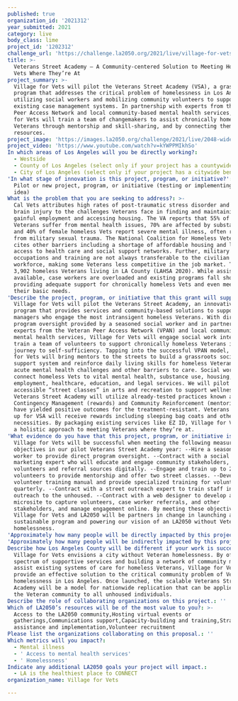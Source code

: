 ```yaml
---
published: true
organization_id: '2021312'
year_submitted: 2021
category: live
body_class: lime
project_id: '1202312'
challenge_url: 'https://challenge.la2050.org/2021/live/village-for-vets/'
title: >-
  Veterans Street Academy – A Community-centered Solution to Meeting Homeless
  Vets Where They’re At
project_summary: >-
  Village for Vets will pilot the Veterans Street Academy (VSA), a grassroots
  program that addresses the critical problem of homelessness in Los Angeles by
  utilizing social workers and mobilizing community volunteers to support
  existing case management systems. In partnership with experts from the Veteran
  Peer Access Network and local community-based mental health services, Village
  for Vets will train a team of changemakers to assist chronically homeless
  Veterans through mentorship and skill-sharing, and by connecting them to vital
  resources.
project_image: 'https://images.la2050.org/challenge/2021/live/2048-wide/village-for-vets.jpg'
project_video: 'https://www.youtube.com/watch?v=kYWPPMIkhSo'
In which areas of Los Angeles will you be directly working?:
  - Westside
  - County of Los Angeles (select only if your project has a countywide benefit)
  - City of Los Angeles (select only if your project has a citywide benefit)
'In what stage of innovation is this project, program, or initiative?': >-
  Pilot or new project, program, or initiative (testing or implementing a new
  idea)
What is the problem that you are seeking to address?: >-
  Cal Vets attributes high rates of post-traumatic stress disorder and traumatic
  brain injury to the challenges Veterans face in finding and maintaining
  gainful employment and accessing housing. The VA reports that 55% of homeless
  Veterans suffer from mental health issues, 70% are affected by substance use,
  and 40% of female homeless Vets report severe mental illness, often resulting
  from military sexual trauma. The National Coalition for Homeless Veterans
  cites other barriers including a shortage of affordable housing and lack of
  access to health care and social support networks. Further, military
  occupations and training are not always transferable to the civilian
  workforce, making some Veterans less competitive in the job market. There are
  3,902 homeless Veterans living in LA County (LAHSA 2020). While assistance is
  available, case workers are overloaded and existing programs fall short of
  providing adequate support for chronically homeless Vets and even meeting
  their basic needs.
'Describe the project, program, or initiative that this grant will support to address the problem identified.': >-
  Village for Vets will pilot the Veterans Street Academy, an innovative new
  program that provides services and community-based solutions to support case
  managers who engage the most intransigent homeless Veterans. With direct
  program oversight provided by a seasoned social worker and in partnership with
  experts from the Veteran Peer Access Network (VPAN) and local community-based
  mental health services, Village for Vets will engage social work interns and
  train a team of volunteers to support chronically homeless Veterans in their
  journey to self-sufficiency. Tapping into the successful VPAN model, Village
  for Vets will bring mentors to the streets to build a grassroots social
  support system and reinforce daily living skills for homeless Veterans with
  acute mental health challenges and other barriers to care. Social workers will
  connect homeless Vets to vital mental health, substance use, housing,
  employment, healthcare, education, and legal services. We will pilot
  accessible “street classes” in arts and recreation to support wellness. The
  Veterans Street Academy will utilize already-tested practices known as
  Contingency Management (rewards) and Community Reinforcement (mentoring) that
  have yielded positive outcomes for the treatment-resistant. Veterans who sign
  up for VSA will receive rewards including sleeping bag coats and other
  necessities. By packaging existing services like EZ ID, Village for Vets takes
  a holistic approach to meeting Veterans where they’re at.
'What evidence do you have that this project, program, or initiative is or will be successful, and how will you define and measure success?': >-
  Village for Vets will be successful when meeting the following measurable
  objectives in our pilot Veterans Street Academy year: --Hire a seasoned social
  worker to provide direct program oversight. --Contract with a social media and
  marketing expert who will educate and engage community stakeholders, including
  volunteers and referral sources digitally. --Engage and train up to 20
  volunteers to provide mentorship and offer two street classes. --Develop a
  volunteer training manual and provide specialized training for volunteers
  quarterly. --Contract with a street outreach expert to train staff in direct
  outreach to the unhoused. --Contract with a web designer to develop a
  microsite to capture volunteers, case worker referrals, and other
  stakeholders, and manage engagement online. By meeting these objectives,
  Village for Vets and LA2050 will be partners in change in launching a
  sustainable program and powering our vision of an LA2050 without Veteran
  homelessness.
'Approximately how many people will be directly impacted by this project, program, or initiative?': '20'
'Approximately how many people will be indirectly impacted by this project, program, or initiative?': '3902'
Describe how Los Angeles County will be different if your work is successful.: >-
  Village for Vets envisions a city without Veteran homelessness. By offering a
  spectrum of supportive services and building a network of community mentors to
  assist existing systems of care for homeless Veterans, Village for Vets will
  provide an effective solution to the critical community problem of Veteran
  homelessness in Los Angeles. Once launched, the scalable Veterans Street
  Academy will be a model for nationwide replication that can be applied outside
  the Veteran community to all unhoused individuals.
Describe the role of collaborating organizations on this project.: ''
Which of LA2050’s resources will be of the most value to you?: >-
  Access to the LA2050 community,Hosting virtual events or
  gatherings,Communications support,Capacity-building and training,Strategy
  assistance and implementation,Volunteer recruitment
Please list the organizations collaborating on this proposal.: ''
Which metrics will you impact?:
  - Mental illness
  - ' Access to mental health services'
  - ' Homelessness'
Indicate any additional LA2050 goals your project will impact.:
  - LA is the healthiest place to CONNECT
organization_name: Village for Vets

---
```

